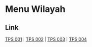 # Menu Wilayah

## Link

[TPS 001](https://github.com/gigit-pemilu/pemilu-2024-82-maluku-utara/tree/main/pileg-dpr/hitung-suara/sub/82-maluku-utara/sub/04-halmahera-selatan/sub/27-gane-timur-tengah/sub/2001-bisui/sub/001-tps)
 | 
[TPS 002](https://github.com/gigit-pemilu/pemilu-2024-82-maluku-utara/tree/main/pileg-dpr/hitung-suara/sub/82-maluku-utara/sub/04-halmahera-selatan/sub/27-gane-timur-tengah/sub/2001-bisui/sub/002-tps)
 | 
[TPS 003](https://github.com/gigit-pemilu/pemilu-2024-82-maluku-utara/tree/main/pileg-dpr/hitung-suara/sub/82-maluku-utara/sub/04-halmahera-selatan/sub/27-gane-timur-tengah/sub/2001-bisui/sub/003-tps)
 | 
[TPS 004](https://github.com/gigit-pemilu/pemilu-2024-82-maluku-utara/tree/main/pileg-dpr/hitung-suara/sub/82-maluku-utara/sub/04-halmahera-selatan/sub/27-gane-timur-tengah/sub/2001-bisui/sub/004-tps)

